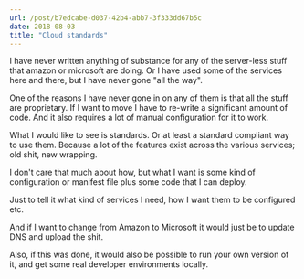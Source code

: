 ```yaml
---
url: /post/b7edcabe-d037-42b4-abb7-3f333dd67b5c
date: 2018-08-03
title: "Cloud standards"
---
```


I have never written anything of substance for any of the server-less stuff that amazon or microsoft are doing. Or I have used some of the services here and there, but I have never gone "all the way".

One of the reasons I have never gone in on any of them is that all the stuff are proprietary. If I want to move I have to re-write a significant amount of code. And it also requires a lot of manual configuration for it to work.

What I would like to see is standards. Or at least a standard compliant way to use them. Because a lot of the features exist across the various services; old shit, new wrapping.

I don't care that much about how, but what I want is some kind of configuration or manifest file plus some code that I can deploy.

Just to tell it what kind of services I need, how I want them to be configured etc.

And if I want to change from Amazon to Microsoft it would just be to update DNS and upload the shit.

Also, if this was done, it would also be possible to run your own version of it, and get some real developer environments locally.

